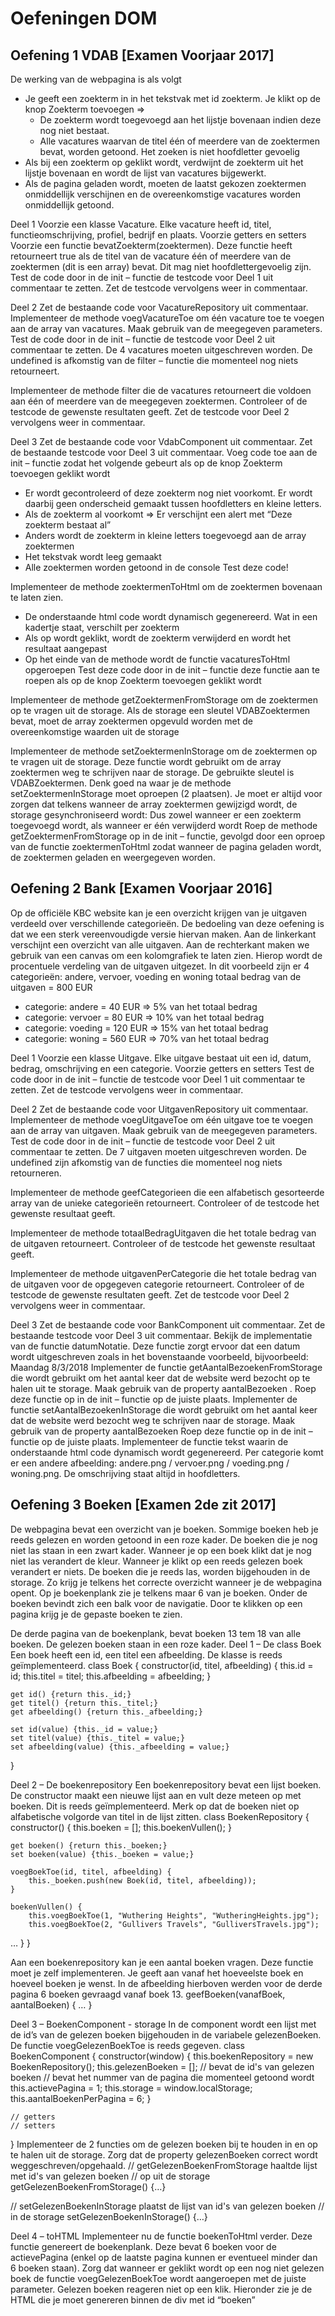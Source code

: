 # Oefeningen DOM  
## Oefening 1 VDAB [Examen Voorjaar 2017]
De werking van de webpagina is als volgt
- Je geeft een zoekterm in in het tekstvak met id zoekterm. Je klikt op de knop Zoekterm toevoegen => 
  - De zoekterm wordt toegevoegd aan het lijstje bovenaan indien deze nog niet bestaat.
  - Alle vacatures waarvan de titel één of meerdere van de zoektermen bevat, worden getoond. Het zoeken is niet hoofdletter gevoelig
- Als bij een zoekterm op   geklikt wordt, verdwijnt de zoekterm uit het lijstje bovenaan en wordt de lijst van vacatures bijgewerkt.
- Als de pagina geladen wordt, moeten de laatst gekozen zoektermen onmiddellijk verschijnen en de overeenkomstige vacatures worden onmiddellijk getoond.
 
Deel 1
Voorzie een klasse Vacature. Elke vacature heeft id, titel, functieomschrijving, profiel, bedrijf en plaats.
Voorzie getters en setters
Voorzie een functie bevatZoekterm(zoektermen). Deze functie heeft retourneert true als de titel van de vacature één of meerdere van de zoektermen (dit is een array) bevat. Dit mag niet hoofdlettergevoelig zijn.
Test de code door in de init – functie de testcode voor Deel 1 uit commentaar te zetten. Zet de testcode vervolgens weer in commentaar.
 
Deel 2
Zet de bestaande code voor VacatureRepository uit commentaar.
Implementeer de methode voegVacatureToe om één vacature toe te voegen aan de array van vacatures. Maak gebruik van de meegegeven parameters.
Test de code door in de init – functie de testcode voor Deel 2 uit commentaar te zetten. De 4 vacatures moeten uitgeschreven worden. De undefined is afkomstig van de filter – functie die momenteel nog niets retourneert.
 
Implementeer de methode filter die de vacatures retourneert die voldoen aan één of meerdere van de meegegeven zoektermen.
Controleer of de testcode de gewenste resultaten geeft. Zet de testcode voor Deel 2 vervolgens weer in commentaar.
 
Deel 3
Zet de bestaande code voor VdabComponent uit commentaar.
Zet de bestaande testcode voor Deel 3 uit commentaar.
Voeg code toe aan de init – functie zodat het volgende gebeurt als op de knop Zoekterm toevoegen geklikt wordt
- Er wordt gecontroleerd of deze zoekterm nog niet voorkomt. Er wordt daarbij geen onderscheid gemaakt tussen hoofdletters en kleine letters.
- Als de zoekterm al voorkomt => Er verschijnt een alert met “Deze zoekterm bestaat al”
- Anders wordt de zoekterm in kleine letters toegevoegd aan de array zoektermen
- Het tekstvak wordt leeg gemaakt
- Alle zoektermen worden getoond in de console
Test deze code!
 
Implementeer de methode zoektermenToHtml om de zoektermen bovenaan te laten zien.
- De onderstaande html code wordt dynamisch gegenereerd. Wat in een kadertje staat, verschilt per zoekterm
- Als op   wordt geklikt, wordt de zoekterm verwijderd en wordt het resultaat aangepast 
- Op het einde van de methode wordt de functie vacaturesToHtml opgeroepen
Test deze code door in de init – functie deze functie aan te roepen als op de knop Zoekterm toevoegen geklikt wordt
 
 
Implementeer de methode getZoektermenFromStorage om de zoektermen op te vragen uit de storage.
Als de storage een sleutel VDABZoektermen bevat, moet de array zoektermen opgevuld worden met de overeenkomstige waarden uit de storage 
 
Implementeer de methode setZoektermenInStorage om de zoektermen op te vragen uit de storage.
Deze functie wordt gebruikt om de array zoektermen weg te schrijven naar de storage. De gebruikte sleutel is VDABZoektermen.
Denk goed na waar je de methode setZoektermenInStorage moet oproepen (2 plaatsen). Je moet er altijd voor zorgen dat telkens wanneer de array zoektermen gewijzigd wordt, de storage gesynchroniseerd wordt: Dus zowel wanneer er een zoekterm toegevoegd wordt, als wanneer er één verwijderd wordt
Roep de methode getZoektermenFromStorage op in de init – functie, gevolgd door een oproep van de functie zoektermenToHtml zodat wanneer de pagina geladen wordt, de zoektermen geladen en weergegeven worden.

## Oefening 2 Bank [Examen Voorjaar 2016]
Op de officiële KBC website kan je een overzicht krijgen van je uitgaven verdeeld over verschillende categorieën. De bedoeling van deze oefening is dat we een sterk vereenvoudigde versie hiervan maken.
Aan de linkerkant verschijnt een overzicht van alle uitgaven. Aan de rechterkant maken we gebruik van een canvas om een kolomgrafiek te laten zien. Hierop wordt de procentuele verdeling van de uitgaven uitgezet. In dit voorbeeld zijn er 4 categorieën: andere, vervoer, voeding en woning
  totaal bedrag van de uitgaven = 800 EUR
-  categorie: andere = 40 EUR => 5% van het totaal bedrag
-  categorie: vervoer = 80 EUR => 10% van het totaal bedrag
-  categorie: voeding = 120 EUR => 15% van het totaal bedrag
-  categorie: woning = 560 EUR => 70% van het totaal bedrag

Deel 1
Voorzie een klasse Uitgave. Elke uitgave bestaat uit een id, datum, bedrag, omschrijving en een categorie. Voorzie getters en setters
Test de code door in de init – functie de testcode voor Deel 1 uit commentaar te zetten. Zet de testcode vervolgens weer in commentaar.
 
Deel 2
Zet de bestaande code voor UitgavenRepository uit commentaar.
Implementeer de methode voegUitgaveToe om één uitgave toe te voegen aan de array van uitgaven. Maak gebruik van de meegegeven parameters.
Test de code door in de init – functie de testcode voor Deel 2 uit commentaar te zetten. De 7 uitgaven moeten uitgeschreven worden. De undefined zijn afkomstig van de functies die momenteel nog niets retourneren.
 
Implementeer de methode geefCategorieen die een alfabetisch gesorteerde array van de unieke categorieën retourneert.
Controleer of de testcode het gewenste resultaat geeft.
 
Implementeer de methode totaalBedragUitgaven die het totale bedrag van de uitgaven retourneert.
Controleer of de testcode het gewenste resultaat geeft.
 
Implementeer de methode uitgavenPerCategorie die het totale bedrag van de uitgaven voor de opgegeven categorie retourneert.
Controleer of de testcode de gewenste resultaten geeft. Zet de testcode voor Deel 2 vervolgens weer in commentaar.
 
Deel 3
Zet de bestaande code voor BankComponent uit commentaar.
Zet de bestaande testcode voor Deel 3 uit commentaar.
Bekijk de implementatie van de functie datumNotatie. Deze functie zorgt ervoor dat een datum wordt uitgeschreven zoals in het bovenstaande voorbeeld, bijvoorbeeld: Maandag 8/3/2018
Implementer de functie getAantalBezoekenFromStorage die wordt gebruikt om het aantal keer dat de website werd bezocht op te halen uit te storage. Maak gebruik van de property aantalBezoeken . Roep deze functie op in de init – functie op de juiste plaats.
Implementer de functie setAantalBezoekenInStorage die wordt gebruikt om het aantal keer dat de website werd bezocht weg te schrijven naar de storage. Maak gebruik van de property aantalBezoeken Roep deze functie op in de init – functie op de juiste plaats.
Implementeer de functie tekst waarin de onderstaande html code dynamisch wordt gegenereerd. Per categorie komt er een andere afbeelding: andere.png / vervoer.png / voeding.png / woning.png. De omschrijving staat altijd in hoofdletters. 
  
## Oefening 3 Boeken [Examen 2de zit 2017]
De webpagina bevat een overzicht van je boeken. Sommige boeken heb je reeds gelezen en worden getoond in een roze kader. De boeken die je nog niet las staan in een zwart kader. Wanneer je op een boek klikt dat je nog niet las verandert de kleur. Wanneer je klikt op een reeds gelezen boek verandert er niets. De boeken die je reeds las, worden bijgehouden in de storage. Zo krijg je telkens het correcte overzicht wanneer je de webpagina opent.
Op je boekenplank zie je telkens maar 6 van je boeken. Onder de boeken bevindt zich een balk voor de navigatie. Door te klikken op een pagina krijg je de gepaste boeken te zien. 
 
De derde pagina van de boekenplank, bevat boeken 13 tem 18 van alle boeken. 
De gelezen boeken staan in een roze kader.
Deel 1 – De class Boek
Een boek heeft een id, een titel een afbeelding. De klasse is reeds geïmplementeerd.
class Boek {
    constructor(id, titel, afbeelding) {
        this.id = id;
        this.titel = titel;
        this.afbeelding = afbeelding;
    }

    get id() {return this._id;}
    get titel() {return this._titel;}
    get afbeelding() {return this._afbeelding;}

    set id(value) {this._id = value;}
    set titel(value) {this._titel = value;}
    set afbeelding(value) {this._afbeelding = value;}
}

Deel 2 – De boekenrepository
Een boekenrepository bevat een lijst boeken. De constructor maakt een nieuwe lijst aan en vult deze meteen op met boeken. Dit is reeds geïmplementeerd. Merk op dat de boeken niet op alfabetische volgorde van titel in de lijst zitten.
class BoekenRepository {
    constructor() {
        this.boeken = [];
        this.boekenVullen();
    }

    get boeken() {return this._boeken;}
    set boeken(value) {this._boeken = value;}

    voegBoekToe(id, titel, afbeelding) {
        this._boeken.push(new Boek(id, titel, afbeelding));
    }

    boekenVullen() {
        this.voegBoekToe(1, "Wuthering Heights", "WutheringHeights.jpg");
        this.voegBoekToe(2, "Gullivers Travels", "GulliversTravels.jpg");
   …
   }
}

Aan een boekenrepository kan je een aantal boeken vragen. Deze functie moet je zelf implementeren. Je geeft aan vanaf het hoeveelste boek en hoeveel boeken je wenst. In de afbeelding hierboven werden voor de derde pagina 6 boeken gevraagd vanaf boek 13. 
geefBoeken(vanafBoek, aantalBoeken) {
	…
}

Deel 3 – BoekenComponent - storage
In de component wordt een lijst met de id’s van de gelezen boeken bijgehouden in de variabele gelezenBoeken. De functie voegGelezenBoekToe is reeds gegeven. 
class BoekenComponent {
    constructor(window) {
        this.boekenRepository = new BoekenRepository();
        this.gelezenBoeken = []; // bevat de id's van gelezen boeken
        // bevat het nummer van de pagina die momenteel getoond wordt
        this.actievePagina = 1; 
        this.storage = window.localStorage;
        this.aantalBoekenPerPagina = 6;
    }

    // getters
    // setters
}
Implementeer de 2 functies om de gelezen boeken bij te houden in en op te halen uit de storage. Zorg dat de property gelezenBoeken correct wordt weggeschreven/opgehaald.
// getGelezenBoekenFromStorage haaltde lijst met id's van gelezen boeken 
// op uit de storage
getGelezenBoekenFromStorage() {…}

// setGelezenBoekenInStorage plaatst de lijst van id's van gelezen boeken 
// in de storage
setGelezenBoekenInStorage() {…}

Deel 4 – toHTML
Implementeer nu de functie boekenToHtml verder. Deze functie genereert de boekenplank. Deze bevat 6 boeken voor de actievePagina (enkel op de laatste pagina kunnen er eventueel minder dan 6 boeken staan). Zorg dat wanneer er geklikt wordt op een nog niet gelezen boek de functie voegGelezenBoekToe wordt aangeroepen met de juiste parameter. Gelezen boeken reageren niet op een klik.
Hieronder zie je de HTML die je moet genereren binnen de div met id “boeken”
 


